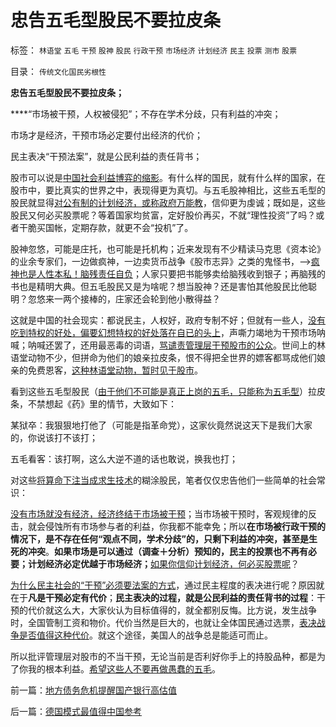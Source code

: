 # 忠告五毛型股民不要拉皮条

标签： `林语堂` `五毛` `干预` `股神` `股民` `行政干预` `市场经济` `计划经济` `民主` `投票` `测市` `股票` 

目录： `传统文化国民劣根性`

**忠告五毛型股民不要拉皮条；**

****“市场被干预，人权被侵犯”；不存在学术分歧，只有利益的冲突；

市场才是经济，干预市场必定要付出经济的代价；

民主表决“干预法案”，就是公民利益的责任背书；

股市可以说是[中国社会利益博弈的缩影](../../../2009/1/29/平均主义、社会公平和效率，及社会利益博羿.md)。有什么样的国民，就有什么样的国家，在股市中，要比真实的世界之中，表现得更为真切。与五毛股神相比，这些五毛型的股民就显得[对公有制的计划经济，或称政府万能教](../../../2009/1/7/威权万能论，肆虐中国2000年的条件反射.md)，信仰更为虔诚；既如是，这些股民又何必买股票呢？等着国家均贫富，定好股价再买，不就“理性投资”了吗？或者干脆买国帐，定期存款，就更不会“投机”了。

股神忽悠，可能是庄托，也可能是托机构；近来发现有不少精读马克思《资本论》的业余专家们，一边做疯神，一边卖货币战争《股市志异》之类的鬼怪书，——>[疯神也是人性本私！脑残责任自负](../../../2011/2/12/中国古代“发现了”边际效应和帕累托累积.md)；人家只要把书能够卖给脑残收到银子；再脑残的书也是精明大典。但五毛股民又是为啥呢？想当股神？还是害怕其他股民比他聪明？忽悠来一两个接棒的，庄家还会轮到他小散得益？

这就是中国的社会现实：都说民主，人权好，政府专制不好；但就有一些人，[没有吃到特权的好处，偏要幻想特权的好处落在自已的头上](../../../2009/8/29/利益期望决定社会立场行为.md)，声嘶力竭地为干预市场呐喊；呐喊还罢了，还用最恶毒的词语，[骂谴责管理层干预股市的公众](../../../2009/8/24/五毛凶猛谁敢为市场公平说话？.md)。世间上的林语堂动物不少，但拼命为他们的娘亲拉皮条，恨不得把全世界的嫖客都骂成他们娘亲的免费恩客，[这种林语堂动物，暂时见于股市](../../../2010/11/11/林语堂：利益是平民的利益，道德是统治阶级的道德.md)。

看到这些五毛型股民（[由于他们不可能是真正上岗的五毛，只能称为五毛型](../../../2010/1/13/五毛就业是个技术活.md)）拉皮条，不禁想起《药》里的情节，大致如下：

某狱卒：我狠狠地打他了（可能是指革命党），这家伙竟然说这天下是我们大家的，你说该打不该打；

五毛看客：该打啊，这么大逆不道的话也敢说，换我也打；

对这些[将算命下注当成求生技术](../../../2011/5/27/从行情分析理解经济学“主流”.md)的糊涂股民，笔者仅仅忠告他们一些简单的社会常识：



[没有市场就没有经济，经济终结于市场被干预](../../../2010/12/22/市场才是经济，经济才是社会.md)；当市场被干预时，客观规律的反击，就会侵蚀所有市场参与者的利益，你我都不能幸免；所以**在市场被行政干预的情况下，是不存在任何“观点不同，学术分歧”的，只剩下利益的冲突，甚至是生死的冲突**。**如果市场是可以通过（调查＋分析）预知的，民主的投票也不再有必要；计划经济必定优越于市场经济；**[如果你信仰计划经济，何必买股票呢](../../../2010/12/13/呼吁股市计划经济的市场公害.md)？



[为什么民主社会的“干预”必须要法案的方式](../../../2011/6/21/Regulation汉译中的民主和专制.md)，通过民主程度的表决进行呢？原因就在于**凡是干预必定有代价**；**民主表决的过程，就是公民利益的责任背书的过程**：干预的代价就这么大，大家伙认为目标值得的，就全都别反悔。比方说，发生战争时，全国管制工资和物价。代价当然是巨大的，也就让全体国民通过选票，[表决战争是否值得这种代价](../../../2009/6/30/不惜一切代价牺牲全民族利益是卖国！叛国！.md)。就这个途径，美国人的战争总是能适可而止。

所以批评管理层对股市的不当干预，无论当前是否利好你手上的持股品种，都是为了你我的根本利益。[希望这些人不要再做愚蠢的五毛](../../../2009/11/14/市场经济观点下小农的“愚蠢交换”.md)。

前一篇：[地方债务危机提醒国产银行高估值](../../../2011/6/29/地方债务危机提醒国产银行高估值.md)

后一篇：[德国模式最值得中国参考](../../../2011/6/29/德国模式最值得中国参考.md)
